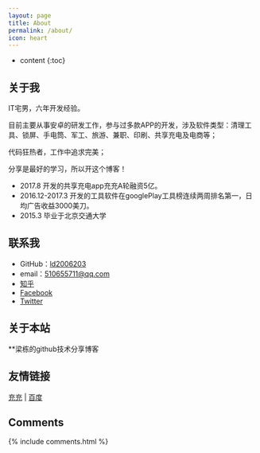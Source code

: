 ```yaml
---
layout: page
title: About
permalink: /about/
icon: heart
---
```


* content
{:toc}

## 关于我

IT宅男，六年开发经验。

目前主要从事安卓的研发工作，参与过多款APP的开发，涉及软件类型：清理工具、锁屏、手电筒、军工、旅游、兼职、印刷、共享充电及电商等；

代码狂热者，工作中追求完美；

分享是最好的学习，所以开这个博客！

* 2017.8 开发的共享充电app充充A轮融资5亿。
* 2016.12-2017.3 开发的工具软件在googlePlay工具榜连续两周排名第一，日均广告收益3000美刀。
* 2015.3 毕业于北京交通大学

## 联系我

* GitHub：[ld2006203](https://github.com/ld2006203)
* email：510655711@qq.com
* [知乎](https://www.zhihu.com/people/gaohaoyang)
* [Facebook](https://www.facebook.com/ld2006203)
* [Twitter](https://twitter.com/ld2006203)

## 关于本站

**梁栋的github技术分享博客



## 友情链接

[充充](http://www.aneak.com) \| [百度](https://www.baidu.com)
## Comments

{% include comments.html %}
